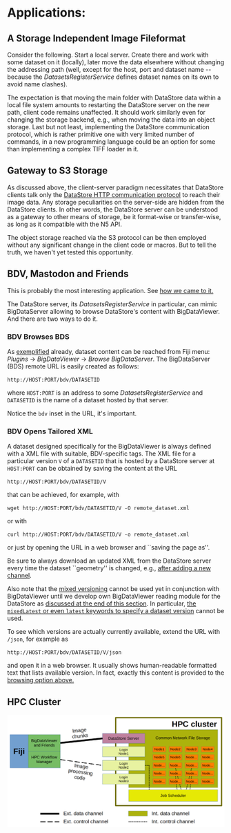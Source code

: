# Applications:

## A Storage Independent Image Fileformat
Consider the following. Start a local server.
Create there and work with some dataset on it (locally), later move the data elsewhere without
changing the addressing path (well, except for the host, port and dataset name -- because the
*DatasetsRegisterService* defines dataset names on its own to avoid name clashes).

The expectation is that moving the main folder with DataStore data within a local file
system amounts to restarting the DataStore server on the new path, client code remains
unaffected. It should work similarly even for changing the storage backend, e.g., when
moving the data into an object storage. Last but not least, implementing the DataStore
communication protocol, which is rather primitive one with very limited number of commands,
in a new programming language could be an option for some than implementing a complex TIFF
loader in it.

## Gateway to S3 Storage
As discussed above, the client-server paradigm necessitates that DataStore clients
talk only the [DataStore HTTP communication protocol](https://docs.google.com/document/d/1ZeLc83dyNE9USBuvSCLEVGK-zQzUKFb7VGhOlVIRBvU/edit)
to reach their image data. Any storage peculiarities on the server-side are hidden
from the DataStore clients. In other words, the DataStore server can be understood as
a gateway to other means of storage, be it format-wise or transfer-wise, as long as it
compatible with the N5 API.

The object storage reached via the S3 protocol can be then
employed without any significant change in the client code or macros.
But to tell the truth, we haven't yet tested this opportunity.

## BDV, Mastodon and Friends
This is probably the most interesting application. See [how we came to it.](HISTORY.md)

The DataStore server, its *DatasetsRegisterService* in particular, can mimic BigDataServer
allowing to browse DataStore's content with BigDataViewer. And there are two ways to do it.

### BDV Browses BDS
As [exemplified](../README.md#testing-it-with-bigdataviewer) already, dataset content
can be reached from Fiji menu: *Plugins* -> *BigDataViewer* -> *Browse BigDataServer*.
The BigDataServer (BDS) remote URL is easily created as follows:

```
http://HOST:PORT/bdv/DATASETID
```

where `HOST:PORT` is an address to some *DatasetsRegisterService*
and `DATASETID` is the name of a dataset hosted by that server.

Notice the `bdv` inset in the URL, it's important.

### BDV Opens Tailored XML
A dataset designed specifically for the BigDataViewer is always defined with a XML file
with suitable, BDV-specific tags. The XML file for a particular version `V` of a `DATASETID`
that is hosted by a DataStore server at `HOST:PORT` can be obtained by saving the content at
the URL

```
http://HOST:PORT/bdv/DATASETID/V
```

that can be achieved, for example, with

```
wget http://HOST:PORT/bdv/DATASETID/V -O remote_dataset.xml
```

or with

```
curl http://HOST:PORT/bdv/DATASETID/V -o remote_dataset.xml
```

or just by opening the URL in a web browser and ``saving the page as''.

Be sure to always download an updated XML from the DataStore server
every time the dataset ``geometry'' is changed, e.g.,
[after adding a new channel](FEATURES.md#adding-a-new-channel-to-existing-dataset).

Also note that the [mixed versioning](FEATURES.md#mixing-of-versions) cannot be used yet in conjunction
with BigDataViewer until we develop own BigDataViewer reading module for the DataStore as
[discussed at the end of this section](DESCRIPTION.md#connection-scheme). In particular,
[the `mixedLatest` or even `latest` keywords to specify a dataset version](DESCRIPTION.md#versions-of-data)
cannot be used.

To see which versions are actually currently available, extend the URL
with `/json`, for example as

```
http://HOST:PORT/bdv/DATASETID/V/json
```

and open it in a web browser. It usually shows human-readable formatted text that lists available version.
In fact, exactly this content is provided to the [browsing option above.](#bdv-browses-bds)

## HPC Cluster
![DataStore within HPC context](imgs/application_context.png)
